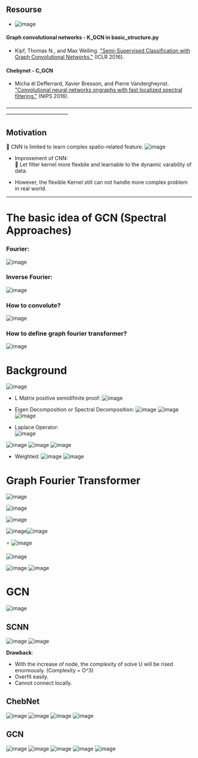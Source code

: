 ## Resourse 
- ![image](https://user-images.githubusercontent.com/88390140/139561763-0e42054f-d768-4ca9-8186-822e9ed32b01.png)
#### Graph convolutional networks - K_GCN in basic_structure.py
- Kipf, Thomas N., and Max Welling. ["Semi-Supervised Classification with Graph Convolutional Networks."](https://arxiv.org/pdf/1609.02907.pdf) (ICLR 2016).
#### Chebynet - C_GCN
- Micha ̈el Defferrard, Xavier Bresson, and Pierre Vandergheynst. ["Convolutional neural networks ongraphs with fast localized spectral filtering."](http://papers.nips.cc/paper/6081-convolutional-neural-networks-on-graphs-with-fast-localized-spectral-filtering.pdf) (NIPS 2016).

———————————————————————————————————————————————— 
## Motivation 
🥋 CNN is limited to learn complex spatio-related feature. 
![image](https://user-images.githubusercontent.com/88390140/139562688-78a22750-938b-4d3f-b391-d0641b4a20c6.png)
- Improvement of CNN:          
🍮 Let filter kernel more flexbile and learnable to the dynamic varability of data. 

- However, the flexible Kernel still can not handle more complex problem in real world.  

________________________________________ 
# The basic idea of GCN (Spectral Approaches)   
### Fourier:     
![image](https://user-images.githubusercontent.com/88390140/139561716-ca7eff89-d25d-42a1-8a8f-3e6e647f7492.png)

### Inverse Fourier:     
![image](https://user-images.githubusercontent.com/88390140/139561725-a5d91c71-fbf1-4acc-b4db-d54a991477b8.png)

### How to convolute? 
![image](https://user-images.githubusercontent.com/88390140/139561747-403fa685-d1a9-4b79-bdb3-3de45c153f1e.png)

### How to define graph fourier transformer? 
![image](https://user-images.githubusercontent.com/88390140/139561875-8bef61f6-247a-42e5-b186-caa9eb7796d7.png)

# Background 
![image](https://user-images.githubusercontent.com/88390140/139561984-032dd72b-b0a6-4b94-b9f3-cc0f4f8ea5bd.png)

- L Matrix positive semidifinite proof:
![image](https://user-images.githubusercontent.com/88390140/139562701-79ef4050-7603-4501-9362-3a3faa72da92.png)

- Eigen Decomposition or Spectral Decomposition: 
![image](https://user-images.githubusercontent.com/88390140/139563236-f3f6c0a8-81f6-4488-8dd6-2b01ef955424.png)
![image](https://user-images.githubusercontent.com/88390140/139563248-c121db02-c02d-428b-b31f-e6c250e13e2e.png)![image](https://user-images.githubusercontent.com/88390140/139563215-938fde2b-1c1a-47e6-b0c7-eab1a0b60637.png)


- Laplace Operator:            
![image](https://user-images.githubusercontent.com/88390140/139562586-b64e6c50-9e04-48e6-b877-e4233c6edc2a.png)

![image](https://user-images.githubusercontent.com/88390140/139562610-20b5bb44-30e6-46a2-b41e-b35ac2a30857.png)
![image](https://user-images.githubusercontent.com/88390140/139562612-db19f3e6-dc8d-455d-a5c7-78fc5d978ed0.png)
![image](https://user-images.githubusercontent.com/88390140/139562654-325e5495-a997-4221-8c93-96a25f5ff9ab.png)

- Weighted: 
![image](https://user-images.githubusercontent.com/88390140/139562735-247cb04a-c17c-44c6-ae65-85a956dc8f7c.png)
![image](https://user-images.githubusercontent.com/88390140/139562751-6f32f899-0220-4a96-b9fb-06bb76f4c8d1.png)


# Graph Fourier Transformer 
![image](https://user-images.githubusercontent.com/88390140/139562793-7181f9b2-9318-4579-9149-7c1e3ace399e.png)

![image](https://user-images.githubusercontent.com/88390140/139563125-f75fbfdd-d865-4231-934a-90eaf3329b7b.png)

![image](https://user-images.githubusercontent.com/88390140/139563138-a10db29d-761c-4e0c-bbce-d3a4e3dc012c.png)

![image](https://user-images.githubusercontent.com/88390140/139562838-0362147a-5e32-4257-8054-a3e4d2ebcfb3.png)![image](https://user-images.githubusercontent.com/88390140/139562884-18116778-eaa8-42b7-a21a-6116ce41b7ae.png)


⭐ ![image](https://user-images.githubusercontent.com/88390140/139563057-646984e9-bdcb-4b5e-bc66-114e21b1eef2.png)

![image](https://user-images.githubusercontent.com/88390140/139563312-f9789e80-83c7-47f7-937c-1c8b26967649.png)

![image](https://user-images.githubusercontent.com/88390140/139563406-da3dc2c6-ac50-4ba4-913f-f3c3997833ac.png)
![image](https://user-images.githubusercontent.com/88390140/139563452-6238b6ee-49f9-493b-8fda-948eed49f065.png)

# GCN 
![image](https://user-images.githubusercontent.com/88390140/139563518-e74c75f4-e44c-4d84-9315-f6430810ee65.png)

## SCNN  
![image](https://user-images.githubusercontent.com/88390140/139563700-0e745099-e42f-44c9-8ecd-c5a5cf257916.png)
![image](https://user-images.githubusercontent.com/88390140/139563800-57780c47-f400-434b-9ef3-f74aa84f7770.png)

**Drawback**: 
- With the increase of node, the complexity of solve U will be rised enormously. (Complexity = O^3) 
- Overfit easily. 
- Cannot connect locally. 

## ChebNet 
![image](https://user-images.githubusercontent.com/88390140/139563964-e6718f0f-a18d-438c-88c9-8bfa50a1af30.png)
![image](https://user-images.githubusercontent.com/88390140/139563968-42048973-2fd0-4e79-bf63-4e2ae5e81235.png)
![image](https://user-images.githubusercontent.com/88390140/139564019-a8e38108-d241-4436-93a4-8bba72a79aa9.png)
![image](https://user-images.githubusercontent.com/88390140/139564103-bc303312-ed6e-4c31-8c1b-b546e932bb25.png)

## GCN 
![image](https://user-images.githubusercontent.com/88390140/139564235-b63ccc46-65ad-4fa2-9212-4296739cb71e.png)
![image](https://user-images.githubusercontent.com/88390140/139564246-c452259e-f79f-4852-9a99-1e1edb2dbf96.png)
![image](https://user-images.githubusercontent.com/88390140/139564359-c37341d5-d001-4549-b19c-622bb91ccb0e.png)
![image](https://user-images.githubusercontent.com/88390140/139564366-56b208f4-e6f8-48a5-a13a-bbaf681e50aa.png)
![image](https://user-images.githubusercontent.com/88390140/139564513-ab6784dd-7b42-439f-96fe-5e5137c4c962.png)





